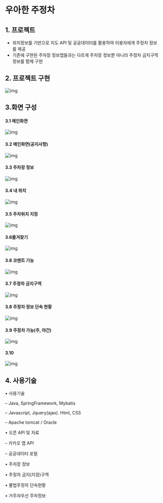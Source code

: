 #  우아한 주정차 

## 1. 프로젝트 

- 위치정보를 기반으로 지도  API 및 공공데이터를 활용하여 이용자에게 주정차 정보를 제공
- 기존에 구현된 주차장 정보앱들과는 다르게 주차장 정보뿐 아니라 주정차 금지구역 정보를 함께 구현

## 2. 프로젝트 구현

![img](README.assets/image0.png)

## 3.화면 구성

#### 3.1 메인화면

![img](README.assets/image1.png)

#### 3.2 메인화면(공지사항)

![img](README.assets/image1-1573483294734.png)

#### 3.3 주차장 정보

![img](README.assets/image2.png)

#### 3.4 내 위치

![img](README.assets/image3.png)

#### 3.5 주차위치 지정

![img](README.assets/image4.png)

#### 3.6즐겨찾기

![img](README.assets/image5.png)

#### 3.6 코멘트 기능

![img](README.assets/image6.png)

#### 3.7 주정차 금지구역

![img](README.assets/image7.png)

#### 3.8 주정차 정보 단속 현황

![img](README.assets/image8.png)

#### 3.9 주정차 가능(주, 야간)

![img](README.assets/image9.png)

#### 3.10

![img](README.assets/imagea.png)

## 4. 사용기술

•	사용기술

–	Java, SpringFramework, Mybatis

–   Javascript, Jquery(ajax). Html, CSS 

–	Apache tomcat / Oracle 

 

•	오픈 API 및 자료

–	카카오 맵 API

–	공공데이터 포털

•	주차장 정보

•	주정차 금지(지정)구역

•	불법주정차 단속현황

•	거주자우선 주차정보